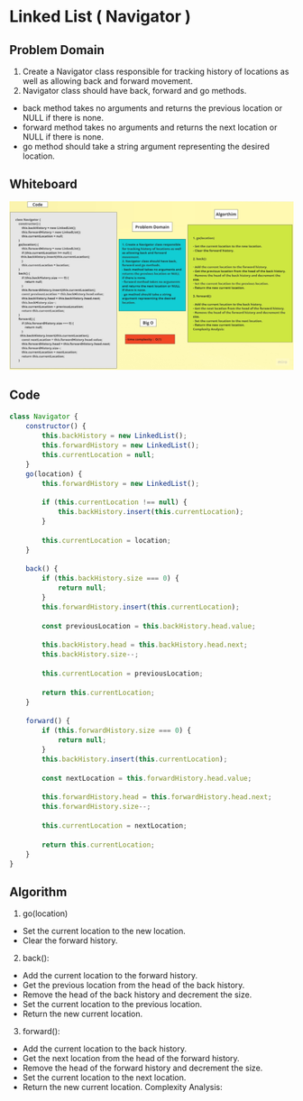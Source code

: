 # Linked List ( Navigator )


## Problem Domain
1. Create a Navigator class responsible for tracking history of locations as well as allowing back and forward movement.
2. Navigator class should have back, forward and go methods.
- back method takes no arguments and returns the previous location or NULL if there is none.
- forward method takes no arguments and returns the next location or NULL if there is none.
- go method should take a string argument representing the desired location.
	
## Whiteboard

![Whiteboard](./Copy%20of%20Untitled.1.jpg)
	


## Code 

```javascript
class Navigator {
	constructor() {
		this.backHistory = new LinkedList();
		this.forwardHistory = new LinkedList();
		this.currentLocation = null;
	}
	go(location) {
		this.forwardHistory = new LinkedList();

		if (this.currentLocation !== null) {
			this.backHistory.insert(this.currentLocation);
		}

		this.currentLocation = location;
	}

	back() {
		if (this.backHistory.size === 0) {
			return null;
		}
		this.forwardHistory.insert(this.currentLocation);

		const previousLocation = this.backHistory.head.value;

		this.backHistory.head = this.backHistory.head.next;
		this.backHistory.size--;

		this.currentLocation = previousLocation;

		return this.currentLocation;
	}

	forward() {
		if (this.forwardHistory.size === 0) {
			return null;
		}
		this.backHistory.insert(this.currentLocation);

		const nextLocation = this.forwardHistory.head.value;

		this.forwardHistory.head = this.forwardHistory.head.next;
		this.forwardHistory.size--;

		this.currentLocation = nextLocation;

		return this.currentLocation;
	}
}

```
## Algorithm

1. go(location)

- Set the current location to the new location.
- Clear the forward history.

2. back():

- Add the current location to the forward history.
- Get the previous location from the head of the back history.
- Remove the head of the back history and decrement the size.
- Set the current location to the previous location.
- Return the new current location.

3. forward(): 

- Add the current location to the back history.
- Get the next location from the head of the forward history.
- Remove the head of the forward history and decrement the size.
- Set the current location to the next location.
- Return the new current location.
Complexity Analysis: